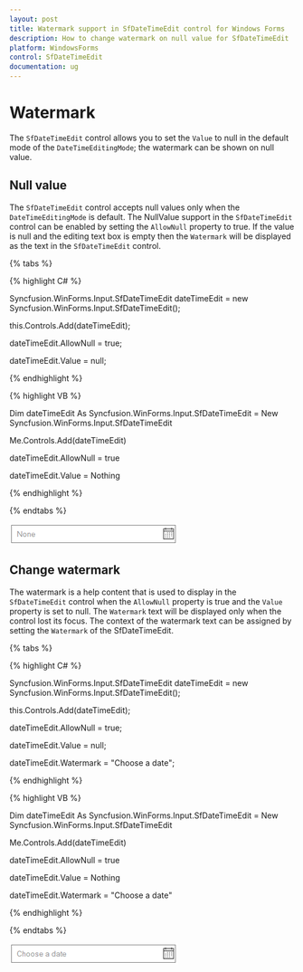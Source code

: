 ```yaml
---
layout: post
title: Watermark support in SfDateTimeEdit control for Windows Forms
description: How to change watermark on null value for SfDateTimeEdit
platform: WindowsForms
control: SfDateTimeEdit
documentation: ug
---
```


# Watermark

The `SfDateTimeEdit` control allows you to set the `Value` to null in the default mode of the `DateTimeEditingMode`; the watermark can be shown on null value.

## Null value

The `SfDateTimeEdit` control accepts null values only when the `DateTimeEditingMode` is default. The NullValue support in the `SfDateTimeEdit` control can be enabled by setting the `AllowNull` property to true. If the value is null and the editing text box is empty then the `Watermark` will be displayed as the text in the `SfDateTimeEdit` control.

{% tabs %}

{% highlight C# %}

Syncfusion.WinForms.Input.SfDateTimeEdit dateTimeEdit = new Syncfusion.WinForms.Input.SfDateTimeEdit();

this.Controls.Add(dateTimeEdit);

dateTimeEdit.AllowNull = true;

dateTimeEdit.Value = null;

{% endhighlight  %}

{% highlight VB %}

Dim dateTimeEdit As Syncfusion.WinForms.Input.SfDateTimeEdit = New Syncfusion.WinForms.Input.SfDateTimeEdit

Me.Controls.Add(dateTimeEdit)

dateTimeEdit.AllowNull = true

dateTimeEdit.Value = Nothing

{% endhighlight  %}

{% endtabs %}

![](watermark-images/nullvalue.png)

## Change watermark

The watermark is a help content that is used to display in the `SfDateTimeEdit` control when the `AllowNull` property is true and the `Value` property is set to null. The `Watermark` text will be displayed only when the control lost its focus. The context of the watermark text can be assigned by setting the `Watermark` of the SfDateTimeEdit.

{% tabs %}

{% highlight C# %}

Syncfusion.WinForms.Input.SfDateTimeEdit dateTimeEdit = new Syncfusion.WinForms.Input.SfDateTimeEdit();

this.Controls.Add(dateTimeEdit);

dateTimeEdit.AllowNull = true;

dateTimeEdit.Value = null;

dateTimeEdit.Watermark = "Choose a date";

{% endhighlight  %}

{% highlight VB %}

Dim dateTimeEdit As Syncfusion.WinForms.Input.SfDateTimeEdit = New Syncfusion.WinForms.Input.SfDateTimeEdit

Me.Controls.Add(dateTimeEdit)

dateTimeEdit.AllowNull = true

dateTimeEdit.Value = Nothing

dateTimeEdit.Watermark = "Choose a date"

{% endhighlight  %}

{% endtabs %}

![](watermark-images/watermark.png)